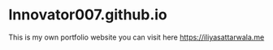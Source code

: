 # Innovator007.github.io
This is my own portfolio website you can visit here https://iliyasattarwala.me
